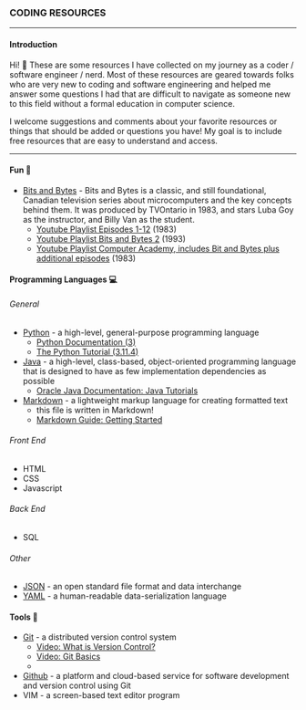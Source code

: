 ### CODING RESOURCES

---

#### Introduction

Hi! :wave: These are some resources I have collected on my journey as a coder / software engineer / nerd. Most of these resources are geared towards folks who are very new to coding and software engineering and helped me answer some questions I had that are difficult to navigate as someone new to this field without a formal education in computer science.

I welcome suggestions and comments about your favorite resources or things that should be added or questions you have! My goal is to include free resources that are easy to understand and access.

---

#### Fun :balloon:

- [Bits and Bytes](https://en.wikipedia.org/wiki/Bits_and_Bytes) - Bits and Bytes is a classic, and still foundational, Canadian television series about microcomputers and the key concepts behind them.  It was produced by TVOntario in 1983, and stars Luba Goy as the instructor, and Billy Van as the student.
	- [Youtube Playlist Episodes 1-12](https://www.youtube.com/playlist?list=PL77441A2ED0D0B6A8) (1983)
	- [Youtube Playlist Bits and Bytes 2](https://www.youtube.com/playlist?list=PLHBSleF-26L9DYYnUZdD3D-Ja98VxBlpB) (1993)
	- [Youtube Playlist Computer Academy, includes Bit and Bytes plus additional episodes](https://www.youtube.com/playlist?list=PLHBSleF-26L80dFdwyeYRguQty9M2hz3L) (1983)


#### Programming Languages :computer:

###### General

- [Python](https://en.wikipedia.org/wiki/Python_(programming_language)) - a high-level, general-purpose programming language
	- [Python Documentation (3)](https://docs.python.org/3/)
	- [The Python Tutorial (3.11.4)](https://docs.python.org/3.11/tutorial/index.html)
- [Java](https://en.wikipedia.org/wiki/Java_%28programming_language%29) - a high-level, class-based, object-oriented programming language that is designed to have as few implementation dependencies as possible
	- [Oracle Java Documentation: Java Tutorials](https://docs.oracle.com/javase/tutorial/java/index.html)
- [Markdown](https://en.wikipedia.org/wiki/Markdown) - a lightweight markup language for creating formatted text
	- this file is written in Markdown!
	- [Markdown Guide: Getting Started](https://www.markdownguide.org/getting-started/)

###### Front End

- HTML
- CSS
- Javascript

###### Back End

- SQL

###### Other

- [JSON](https://en.wikipedia.org/wiki/JSON) - an open standard file format and data interchange
- [YAML](https://en.wikipedia.org/wiki/YAML) - a human-readable data-serialization language

#### Tools :hammer:

- [Git](https://en.wikipedia.org/wiki/Git) - a distributed version control system
	- [Video: What is Version Control?](http://vimeo.com/41027679)
	- [Video: Git Basics]()
	-
- [Github](https://en.wikipedia.org/wiki/GitHub) - a platform and cloud-based service for software development and version control using Git
- VIM - a screen-based text editor program